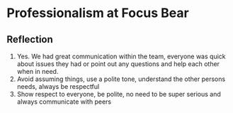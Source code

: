 # Professionalism at Focus Bear

## Reflection

1. Yes. We had great communication within the team, everyone was quick about issues they had or point out any questions and help each other when in need.
2. Avoid assuming things, use a polite tone, understand the other persons needs, always be respectful
3. Show respect to everyone, be polite, no need to be super serious and always communicate with peers